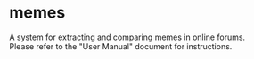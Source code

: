 # memes
A system for extracting and comparing memes in online forums.  
Please refer to the "User Manual" document for instructions.
